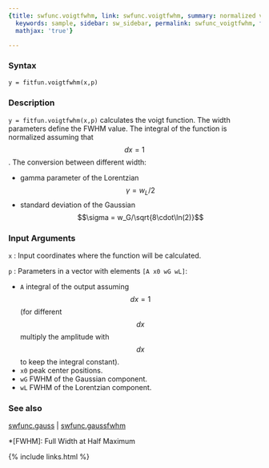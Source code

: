 ```yaml
---
{title: swfunc.voigtfwhm, link: swfunc.voigtfwhm, summary: normalized voigt function,
  keywords: sample, sidebar: sw_sidebar, permalink: swfunc_voigtfwhm, folder: swfunc,
  mathjax: 'true'}

---
```

 
### Syntax
 
`y = fitfun.voigtfwhm(x,p)`
 
### Description
 
`y = fitfun.voigtfwhm(x,p)` calculates the voigt function. The width
parameters define the FWHM value. The
integral of the function is normalized assuming that $$dx = 1$$. The
conversion between different width:
 
* gamma parameter of the Lorentzian $$\gamma = w_L/2$$
* standard deviation of the Gaussian $$\sigma = w_G/\sqrt{8\cdot\ln(2)}$$
 
### Input Arguments
 
`x`
: Input coordinates where the function will be calculated.
 
`p`
: Parameters in a vector with elements `[A x0 wG wL]`:
 
  * `A` integral of the output assuming $$dx=1$$ (for different $$dx$$
     multiply the amplitude with $$dx$$ to keep the integral constant).
  * `x0` peak center positions.
  * `wG` FWHM of the Gaussian component.
  * `wL` FWHM of the Lorentzian component.
 
 
### See also
 
[swfunc.gauss](swfunc_gauss) \| [swfunc.gaussfwhm](swfunc_gaussfwhm)
 
*[FWHM]: Full Width at Half Maximum
 

{% include links.html %}
